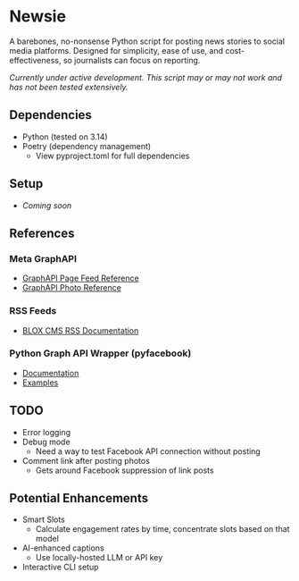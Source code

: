 # Newsie
A barebones, no-nonsense Python script for posting news stories to social media platforms. Designed for simplicity, ease of use, and cost-effectiveness, so journalists can focus on reporting.

  _Currently under active development. This script may or may not work and has not been tested extensively._

## Dependencies
- Python (tested on 3.14)
- Poetry (dependency management)
    - View pyproject.toml for full dependencies

## Setup
- _Coming soon_

## References
### Meta GraphAPI
- [GraphAPI Page Feed Reference](https://developers.facebook.com/docs/graph-api/reference/v21.0/page/feed)
- [GraphAPI Photo Reference](https://developers.facebook.com/docs/graph-api/reference/page/photos/#upload)

### RSS Feeds
- [BLOX CMS RSS Documentation](https://www.help.bloxdigital.com/blox_cms/faq/how-to-generate-rss-mrss-atom-and-iatom-feeds-from-blox/article_1518c53a-c099-59a0-bbc2-446c11ad043b.html)

### Python Graph API Wrapper (pyfacebook)
- [Documentation](https://sns-sdks.lkhardy.cn/python-facebook/usage/graph-api/)
- [Examples](https://github.com/sns-sdks/python-facebook/tree/master/examples)

## TODO
- Error logging
- Debug mode
  - Need a way to test Facebook API connection without posting
- Comment link after posting photos
  - Gets around Facebook suppression of link posts

## Potential Enhancements
- Smart Slots
    - Calculate engagement rates by time, concentrate slots based on that model
- AI-enhanced captions
    - Use locally-hosted LLM or API key
- Interactive CLI setup
